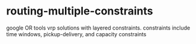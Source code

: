 # routing-multiple-constraints
google OR tools vrp solutions with layered constraints.
    constraints include time windows, pickup-delivery, and capacity constraints
